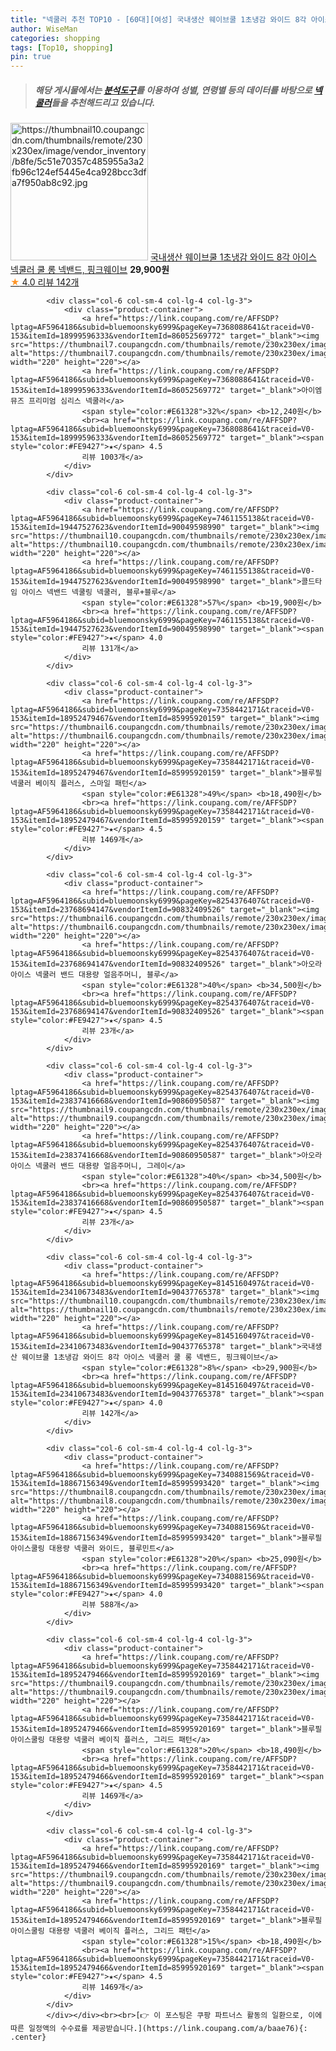 ```yaml
---
title: "넥쿨러 추천 TOP10 - [60대][여성] 국내생산 웨이브쿨 1초냉감 와이드 8각 아이스 넥쿨러 쿨 롱 넥밴드, 핑크웨이브"
author: WiseMan
categories: shopping
tags: [Top10, shopping]
pin: true
---
```


> ##### 해당 게시물에서는 [**분석도구**](https://itemscout.io/)를 이용하여 **성별**, **연령별** 등의 데이터를 바탕으로 [**넥쿨러**](https://link.coupang.com/a/baae76)들을 추천해드리고 있습니다.
<div class="container"><div class="row">
            <div class="col-6 col-sm-4 col-lg-4 col-lg-3">
                <div class="product-container">
                    <a href="https://link.coupang.com/re/AFFSDP?lptag=AF5964186&subid=bluemoonsky6999&pageKey=8145160497&traceid=V0-153&itemId=23410673483&vendorItemId=90437765378" target="_blank"><img src="https://thumbnail10.coupangcdn.com/thumbnails/remote/230x230ex/image/vendor_inventory/b8fe/5c51e70357c485955a3a2fb96c124ef5445e4ca928bcc3dfa7f950ab8c92.jpg" alt="https://thumbnail10.coupangcdn.com/thumbnails/remote/230x230ex/image/vendor_inventory/b8fe/5c51e70357c485955a3a2fb96c124ef5445e4ca928bcc3dfa7f950ab8c92.jpg" width="220" height="220"></a>
                    <a href="https://link.coupang.com/re/AFFSDP?lptag=AF5964186&subid=bluemoonsky6999&pageKey=8145160497&traceid=V0-153&itemId=23410673483&vendorItemId=90437765378" target="_blank">국내생산 웨이브쿨 1초냉감 와이드 8각 아이스 넥쿨러 쿨 롱 넥밴드, 핑크웨이브</a>
                    <span style="color:#E61328"></span> <b>29,900원</b>
                    <br><a href="https://link.coupang.com/re/AFFSDP?lptag=AF5964186&subid=bluemoonsky6999&pageKey=8145160497&traceid=V0-153&itemId=23410673483&vendorItemId=90437765378" target="_blank"><span style="color:#FE9427">★</span> 4.0
                    리뷰 142개</a>
                </div>
            </div>
            
            <div class="col-6 col-sm-4 col-lg-4 col-lg-3">
                <div class="product-container">
                    <a href="https://link.coupang.com/re/AFFSDP?lptag=AF5964186&subid=bluemoonsky6999&pageKey=7368088641&traceid=V0-153&itemId=18999596333&vendorItemId=86052569772" target="_blank"><img src="https://thumbnail7.coupangcdn.com/thumbnails/remote/230x230ex/image/0820_amir_esrgan_inf80k_batch_0_max3k/41c3/82d78c42047b4895e96c86a33baee282eaa78d4cce72fe8442eb7d1847ad.jpg" alt="https://thumbnail7.coupangcdn.com/thumbnails/remote/230x230ex/image/0820_amir_esrgan_inf80k_batch_0_max3k/41c3/82d78c42047b4895e96c86a33baee282eaa78d4cce72fe8442eb7d1847ad.jpg" width="220" height="220"></a>
                    <a href="https://link.coupang.com/re/AFFSDP?lptag=AF5964186&subid=bluemoonsky6999&pageKey=7368088641&traceid=V0-153&itemId=18999596333&vendorItemId=86052569772" target="_blank">아이엠뮤즈 프리미엄 심리스 넥쿨러</a>
                    <span style="color:#E61328">32%</span> <b>12,240원</b>
                    <br><a href="https://link.coupang.com/re/AFFSDP?lptag=AF5964186&subid=bluemoonsky6999&pageKey=7368088641&traceid=V0-153&itemId=18999596333&vendorItemId=86052569772" target="_blank"><span style="color:#FE9427">★</span> 4.5
                    리뷰 1003개</a>
                </div>
            </div>
            
            <div class="col-6 col-sm-4 col-lg-4 col-lg-3">
                <div class="product-container">
                    <a href="https://link.coupang.com/re/AFFSDP?lptag=AF5964186&subid=bluemoonsky6999&pageKey=7461155138&traceid=V0-153&itemId=19447527623&vendorItemId=90049598990" target="_blank"><img src="https://thumbnail10.coupangcdn.com/thumbnails/remote/230x230ex/image/0820_amir_esrgan_inf80k_batch_0_max3k/cdaf/5e2198957003eabfbff4404b194f419af2bf57e410cddaeff1909dd6b8e5.png" alt="https://thumbnail10.coupangcdn.com/thumbnails/remote/230x230ex/image/0820_amir_esrgan_inf80k_batch_0_max3k/cdaf/5e2198957003eabfbff4404b194f419af2bf57e410cddaeff1909dd6b8e5.png" width="220" height="220"></a>
                    <a href="https://link.coupang.com/re/AFFSDP?lptag=AF5964186&subid=bluemoonsky6999&pageKey=7461155138&traceid=V0-153&itemId=19447527623&vendorItemId=90049598990" target="_blank">콜드타임 아이스 넥밴드 넥쿨링 넥쿨러, 블루+블루</a>
                    <span style="color:#E61328">57%</span> <b>19,900원</b>
                    <br><a href="https://link.coupang.com/re/AFFSDP?lptag=AF5964186&subid=bluemoonsky6999&pageKey=7461155138&traceid=V0-153&itemId=19447527623&vendorItemId=90049598990" target="_blank"><span style="color:#FE9427">★</span> 4.0
                    리뷰 131개</a>
                </div>
            </div>
            
            <div class="col-6 col-sm-4 col-lg-4 col-lg-3">
                <div class="product-container">
                    <a href="https://link.coupang.com/re/AFFSDP?lptag=AF5964186&subid=bluemoonsky6999&pageKey=7358442171&traceid=V0-153&itemId=18952479467&vendorItemId=85995920159" target="_blank"><img src="https://thumbnail6.coupangcdn.com/thumbnails/remote/230x230ex/image/vendor_inventory/d1cd/1177db61f8d3b67320725b3c2d709b92943dc93aaeb06563d33bed6fc236.jpg" alt="https://thumbnail6.coupangcdn.com/thumbnails/remote/230x230ex/image/vendor_inventory/d1cd/1177db61f8d3b67320725b3c2d709b92943dc93aaeb06563d33bed6fc236.jpg" width="220" height="220"></a>
                    <a href="https://link.coupang.com/re/AFFSDP?lptag=AF5964186&subid=bluemoonsky6999&pageKey=7358442171&traceid=V0-153&itemId=18952479467&vendorItemId=85995920159" target="_blank">블루필 넥쿨러 베이직 플러스, 스마일 패턴</a>
                    <span style="color:#E61328">49%</span> <b>18,490원</b>
                    <br><a href="https://link.coupang.com/re/AFFSDP?lptag=AF5964186&subid=bluemoonsky6999&pageKey=7358442171&traceid=V0-153&itemId=18952479467&vendorItemId=85995920159" target="_blank"><span style="color:#FE9427">★</span> 4.5
                    리뷰 1469개</a>
                </div>
            </div>
            
            <div class="col-6 col-sm-4 col-lg-4 col-lg-3">
                <div class="product-container">
                    <a href="https://link.coupang.com/re/AFFSDP?lptag=AF5964186&subid=bluemoonsky6999&pageKey=8254376407&traceid=V0-153&itemId=23768694147&vendorItemId=90832409526" target="_blank"><img src="https://thumbnail6.coupangcdn.com/thumbnails/remote/230x230ex/image/vendor_inventory/6cab/78d44c114686976b545638e94482ba4d3262038d7871509517d5f6c2efc0.jpg" alt="https://thumbnail6.coupangcdn.com/thumbnails/remote/230x230ex/image/vendor_inventory/6cab/78d44c114686976b545638e94482ba4d3262038d7871509517d5f6c2efc0.jpg" width="220" height="220"></a>
                    <a href="https://link.coupang.com/re/AFFSDP?lptag=AF5964186&subid=bluemoonsky6999&pageKey=8254376407&traceid=V0-153&itemId=23768694147&vendorItemId=90832409526" target="_blank">아오라 아이스 넥쿨러 밴드 대용량 얼음주머니, 블루</a>
                    <span style="color:#E61328">40%</span> <b>34,500원</b>
                    <br><a href="https://link.coupang.com/re/AFFSDP?lptag=AF5964186&subid=bluemoonsky6999&pageKey=8254376407&traceid=V0-153&itemId=23768694147&vendorItemId=90832409526" target="_blank"><span style="color:#FE9427">★</span> 4.5
                    리뷰 23개</a>
                </div>
            </div>
            
            <div class="col-6 col-sm-4 col-lg-4 col-lg-3">
                <div class="product-container">
                    <a href="https://link.coupang.com/re/AFFSDP?lptag=AF5964186&subid=bluemoonsky6999&pageKey=8254376407&traceid=V0-153&itemId=23837416668&vendorItemId=90860950587" target="_blank"><img src="https://thumbnail9.coupangcdn.com/thumbnails/remote/230x230ex/image/vendor_inventory/17c3/681980e812799f12d4e5290f03e367602dfed9fd6142b1c3aeb6f451b272.jpg" alt="https://thumbnail9.coupangcdn.com/thumbnails/remote/230x230ex/image/vendor_inventory/17c3/681980e812799f12d4e5290f03e367602dfed9fd6142b1c3aeb6f451b272.jpg" width="220" height="220"></a>
                    <a href="https://link.coupang.com/re/AFFSDP?lptag=AF5964186&subid=bluemoonsky6999&pageKey=8254376407&traceid=V0-153&itemId=23837416668&vendorItemId=90860950587" target="_blank">아오라 아이스 넥쿨러 밴드 대용량 얼음주머니, 그레이</a>
                    <span style="color:#E61328">40%</span> <b>34,500원</b>
                    <br><a href="https://link.coupang.com/re/AFFSDP?lptag=AF5964186&subid=bluemoonsky6999&pageKey=8254376407&traceid=V0-153&itemId=23837416668&vendorItemId=90860950587" target="_blank"><span style="color:#FE9427">★</span> 4.5
                    리뷰 23개</a>
                </div>
            </div>
            
            <div class="col-6 col-sm-4 col-lg-4 col-lg-3">
                <div class="product-container">
                    <a href="https://link.coupang.com/re/AFFSDP?lptag=AF5964186&subid=bluemoonsky6999&pageKey=8145160497&traceid=V0-153&itemId=23410673483&vendorItemId=90437765378" target="_blank"><img src="https://thumbnail10.coupangcdn.com/thumbnails/remote/230x230ex/image/vendor_inventory/b8fe/5c51e70357c485955a3a2fb96c124ef5445e4ca928bcc3dfa7f950ab8c92.jpg" alt="https://thumbnail10.coupangcdn.com/thumbnails/remote/230x230ex/image/vendor_inventory/b8fe/5c51e70357c485955a3a2fb96c124ef5445e4ca928bcc3dfa7f950ab8c92.jpg" width="220" height="220"></a>
                    <a href="https://link.coupang.com/re/AFFSDP?lptag=AF5964186&subid=bluemoonsky6999&pageKey=8145160497&traceid=V0-153&itemId=23410673483&vendorItemId=90437765378" target="_blank">국내생산 웨이브쿨 1초냉감 와이드 8각 아이스 넥쿨러 쿨 롱 넥밴드, 핑크웨이브</a>
                    <span style="color:#E61328">8%</span> <b>29,900원</b>
                    <br><a href="https://link.coupang.com/re/AFFSDP?lptag=AF5964186&subid=bluemoonsky6999&pageKey=8145160497&traceid=V0-153&itemId=23410673483&vendorItemId=90437765378" target="_blank"><span style="color:#FE9427">★</span> 4.0
                    리뷰 142개</a>
                </div>
            </div>
            
            <div class="col-6 col-sm-4 col-lg-4 col-lg-3">
                <div class="product-container">
                    <a href="https://link.coupang.com/re/AFFSDP?lptag=AF5964186&subid=bluemoonsky6999&pageKey=7340881569&traceid=V0-153&itemId=18867156349&vendorItemId=85995993420" target="_blank"><img src="https://thumbnail8.coupangcdn.com/thumbnails/remote/230x230ex/image/vendor_inventory/fd5f/f80c8f79fdcd74f90d37edeebc18ac49b467caba342b3ebdfd5480833ac4.jpg" alt="https://thumbnail8.coupangcdn.com/thumbnails/remote/230x230ex/image/vendor_inventory/fd5f/f80c8f79fdcd74f90d37edeebc18ac49b467caba342b3ebdfd5480833ac4.jpg" width="220" height="220"></a>
                    <a href="https://link.coupang.com/re/AFFSDP?lptag=AF5964186&subid=bluemoonsky6999&pageKey=7340881569&traceid=V0-153&itemId=18867156349&vendorItemId=85995993420" target="_blank">블루필 아이스쿨링 대용량 넥쿨러 와이드, 블루민트</a>
                    <span style="color:#E61328">20%</span> <b>25,090원</b>
                    <br><a href="https://link.coupang.com/re/AFFSDP?lptag=AF5964186&subid=bluemoonsky6999&pageKey=7340881569&traceid=V0-153&itemId=18867156349&vendorItemId=85995993420" target="_blank"><span style="color:#FE9427">★</span> 4.0
                    리뷰 588개</a>
                </div>
            </div>
            
            <div class="col-6 col-sm-4 col-lg-4 col-lg-3">
                <div class="product-container">
                    <a href="https://link.coupang.com/re/AFFSDP?lptag=AF5964186&subid=bluemoonsky6999&pageKey=7358442171&traceid=V0-153&itemId=18952479466&vendorItemId=85995920169" target="_blank"><img src="https://thumbnail9.coupangcdn.com/thumbnails/remote/230x230ex/image/vendor_inventory/26c1/04eb9941780d4ff18bf47984126e53481fd670e5618d7bf9cdd07f14bf12.jpg" alt="https://thumbnail9.coupangcdn.com/thumbnails/remote/230x230ex/image/vendor_inventory/26c1/04eb9941780d4ff18bf47984126e53481fd670e5618d7bf9cdd07f14bf12.jpg" width="220" height="220"></a>
                    <a href="https://link.coupang.com/re/AFFSDP?lptag=AF5964186&subid=bluemoonsky6999&pageKey=7358442171&traceid=V0-153&itemId=18952479466&vendorItemId=85995920169" target="_blank">블루필 아이스쿨링 대용량 넥쿨러 베이직 플러스, 그리드 패턴</a>
                    <span style="color:#E61328">20%</span> <b>18,490원</b>
                    <br><a href="https://link.coupang.com/re/AFFSDP?lptag=AF5964186&subid=bluemoonsky6999&pageKey=7358442171&traceid=V0-153&itemId=18952479466&vendorItemId=85995920169" target="_blank"><span style="color:#FE9427">★</span> 4.5
                    리뷰 1469개</a>
                </div>
            </div>
            
            <div class="col-6 col-sm-4 col-lg-4 col-lg-3">
                <div class="product-container">
                    <a href="https://link.coupang.com/re/AFFSDP?lptag=AF5964186&subid=bluemoonsky6999&pageKey=7358442171&traceid=V0-153&itemId=18952479466&vendorItemId=85995920169" target="_blank"><img src="https://thumbnail9.coupangcdn.com/thumbnails/remote/230x230ex/image/vendor_inventory/26c1/04eb9941780d4ff18bf47984126e53481fd670e5618d7bf9cdd07f14bf12.jpg" alt="https://thumbnail9.coupangcdn.com/thumbnails/remote/230x230ex/image/vendor_inventory/26c1/04eb9941780d4ff18bf47984126e53481fd670e5618d7bf9cdd07f14bf12.jpg" width="220" height="220"></a>
                    <a href="https://link.coupang.com/re/AFFSDP?lptag=AF5964186&subid=bluemoonsky6999&pageKey=7358442171&traceid=V0-153&itemId=18952479466&vendorItemId=85995920169" target="_blank">블루필 아이스쿨링 대용량 넥쿨러 베이직 플러스, 그리드 패턴</a>
                    <span style="color:#E61328">15%</span> <b>18,490원</b>
                    <br><a href="https://link.coupang.com/re/AFFSDP?lptag=AF5964186&subid=bluemoonsky6999&pageKey=7358442171&traceid=V0-153&itemId=18952479466&vendorItemId=85995920169" target="_blank"><span style="color:#FE9427">★</span> 4.5
                    리뷰 1469개</a>
                </div>
            </div>
            </div></div><br><br>[👉 이 포스팅은 쿠팡 파트너스 활동의 일환으로, 이에 따른 일정액의 수수료를 제공받습니다.](https://link.coupang.com/a/baae76){: .center}